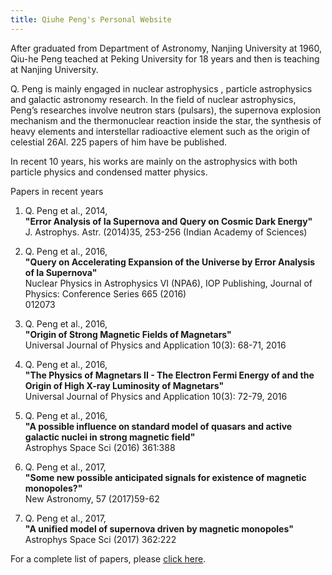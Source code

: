 ```yaml
---
title: Qiuhe Peng's Personal Website
---
```


After graduated from Department of Astronomy, Nanjing University at 1960, Qiu-he Peng  teached at Peking University for 18 years and then is teaching at Nanjing University.

Q. Peng is mainly engaged in nuclear astrophysics , particle astrophysics and galactic astronomy research. In the field of nuclear astrophysics, Peng’s researches involve neutron stars (pulsars), the supernova explosion mechanism and the thermonuclear reaction inside the star, the synthesis of heavy elements and interstellar radioactive element such as the origin of celestial 26Al. 225 papers of him have be published.

In recent 10 years, his works are mainly on the astrophysics with both particle physics and condensed matter physics.  

Papers in recent years
1.	Q. Peng  et al., 2014,  
    **"Error Analysis of Ia Supernova and Query on Cosmic Dark Energy"**  
    J. Astrophys. Astr. (2014)35, 253-256 (Indian Academy of Sciences) 

2. Q. Peng et al., 2016,  
    **"Query on Accelerating Expansion of the Universe by Error Analysis of Ia Supernova"**  
    Nuclear Physics in Astrophysics VI (NPA6), IOP Publishing, Journal of Physics: Conference Series 665 (2016)   
    012073
 
3.	Q. Peng et al., 2016,  
    **"Origin of Strong Magnetic Fields of Magnetars"**  
    Universal Journal of Physics and Application 10(3): 68-71, 2016 
 
4.	Q.  Peng et al., 2016,  
    **"The Physics of Magnetars II - The Electron Fermi Energy of and the Origin of High X-ray Luminosity of Magnetars"**  
    Universal Journal of Physics and Application 10(3): 72-79, 2016 
 
5.	Q. Peng et al., 2016,  
    **"A possible influence on standard model of quasars and active galactic nuclei in strong magnetic field"**  
    Astrophys Space Sci (2016) 361:388
 
6.	Q. Peng et al., 2017,  
    **"Some new possible anticipated signals for existence of magnetic monopoles?"**  
    New Astronomy, 57 (2017)59-62
 
7.	Q. Peng et al., 2017,  
    **"A unified model of supernova driven by magnetic monopoles"**  
    Astrophys Space Sci (2017) 362:222

For a complete list of papers, please [click here](papers.md).